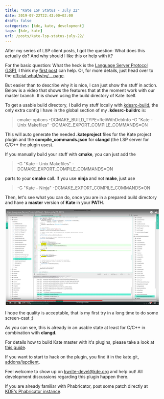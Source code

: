```yaml
---
title: "Kate LSP Status - July 22"
date: 2019-07-22T22:43:00+02:00
draft: false
categories: [kde, kate, development]
tags: [kde, kate]
url: /posts/kate-lsp-status-july-22/
---
```


After my series of LSP client posts, I got the question: What does this actually do? And why should I like this or help with it?

For the basic question: What the heck is the [Language Server Protocol (LSP)](https://microsoft.github.io/language-server-protocol/overview), I think my [first post](/posts/kate-language-server-protocol-client/) can help. Or, for more details, just head over to the [official what/why/... page](https://langserver.org/).

But easier than to describe why it is nice, I can just show the stuff in action.
Below is a video that shows the features that at the moment work with our master branch.
It is shown using the build directory of Kate itself.

To get a usable build directory, I build my stuff locally with [kdesrc-build](https://kdesrc-build.kde.org/), the only extra config I have in the global section of my **.kdesrc-buildrc** is:

> cmake-options -DCMAKE_BUILD_TYPE=RelWithDebInfo -G "Kate - Unix Makefiles" -DCMAKE_EXPORT_COMPILE_COMMANDS=ON

This will auto generate the needed **.kateproject** files for the Kate project plugin and the **compile_commands.json** for **clangd** (the LSP server for C/C++ the plugin uses).

If you manually build your stuff with **cmake**, you can just add the

> -G "Kate - Unix Makefiles" -DCMAKE_EXPORT_COMPILE_COMMANDS=ON

parts to your **cmake** call. If you use **ninja** and not **make**, just use

> -G "Kate - Ninja" -DCMAKE_EXPORT_COMPILE_COMMANDS=ON

Then, let's see what you can do, once you are in a prepared build directory and have a **master** version of **Kate** in your **PATH**.

<center><a href="https://youtu.be/w0grp9npnNA" target="_blank"><img width=500 src="images/kate-lsp-video.jpg"></a></center>

I hope the quality is acceptable, that is my first try in a long time to do some screen-cast ;)

As you can see, this is already in an usable state at least for C/C++ in combination with **clangd**.

For details how to build Kate master with it's plugins, please take a look at [this guide](https://kate-editor.org/build-it/).

If you want to start to hack on the plugin, you find it in the kate.git, [addons/lspclient](https://cgit.kde.org/kate.git/tree/addons/lspclient).

Feel welcome to show up on [kwrite-devel@kde.org](mailto:kwrite-devel@kde.org) and help out!
All development discussions regarding this plugin happen there.

If you are already familiar with Phabricator, post some patch directly at [KDE's Phabricator instance](https://phabricator.kde.org/differential/).
